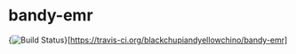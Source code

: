 # bandy-emr

{<img src="https://travis-ci.org/blackchupiandyellowchino/bandy-emr.svg" alt="Build Status" />}[https://travis-ci.org/blackchupiandyellowchino/bandy-emr]
